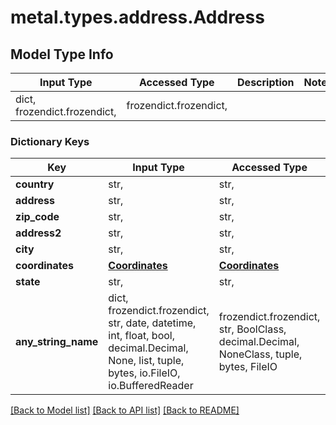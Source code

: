 # metal.types.address.Address

## Model Type Info
Input Type | Accessed Type | Description | Notes
------------ | ------------- | ------------- | -------------
dict, frozendict.frozendict,  | frozendict.frozendict,  |  | 

### Dictionary Keys
Key | Input Type | Accessed Type | Description | Notes
------------ | ------------- | ------------- | ------------- | -------------
**country** | str,  | str,  |  | 
**address** | str,  | str,  |  | 
**zip_code** | str,  | str,  |  | 
**address2** | str,  | str,  |  | [optional] 
**city** | str,  | str,  |  | [optional] 
**coordinates** | [**Coordinates**](Coordinates.md) | [**Coordinates**](Coordinates.md) |  | [optional] 
**state** | str,  | str,  |  | [optional] 
**any_string_name** | dict, frozendict.frozendict, str, date, datetime, int, float, bool, decimal.Decimal, None, list, tuple, bytes, io.FileIO, io.BufferedReader | frozendict.frozendict, str, BoolClass, decimal.Decimal, NoneClass, tuple, bytes, FileIO | any string name can be used but the value must be the correct type | [optional]

[[Back to Model list]](../../README.md#documentation-for-models) [[Back to API list]](../../README.md#documentation-for-api-endpoints) [[Back to README]](../../README.md)

